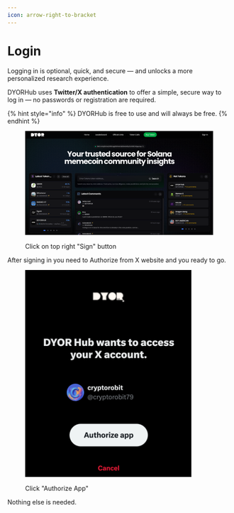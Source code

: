 ```yaml
---
icon: arrow-right-to-bracket
---
```


# Login

Logging in is optional, quick, and secure — and unlocks a more personalized research experience.

DYORHub uses **Twitter/X authentication** to offer a simple, secure way to log in — no passwords or registration are required.

{% hint style="info" %}
DYORHub is free to use and will always be free.
{% endhint %}

<figure><img src="../.gitbook/assets/Screenshot 2025-05-04 at 16.17.51.png" alt=""><figcaption><p>Click on top right "Sign" button</p></figcaption></figure>

After signing in you need to Authorize from X website and you ready to go.

<figure><img src="../.gitbook/assets/Screenshot 2025-05-04 at 16.16.29.png" alt="" width="375"><figcaption><p>Click "Authorize App"</p></figcaption></figure>

Nothing else is needed.&#x20;

